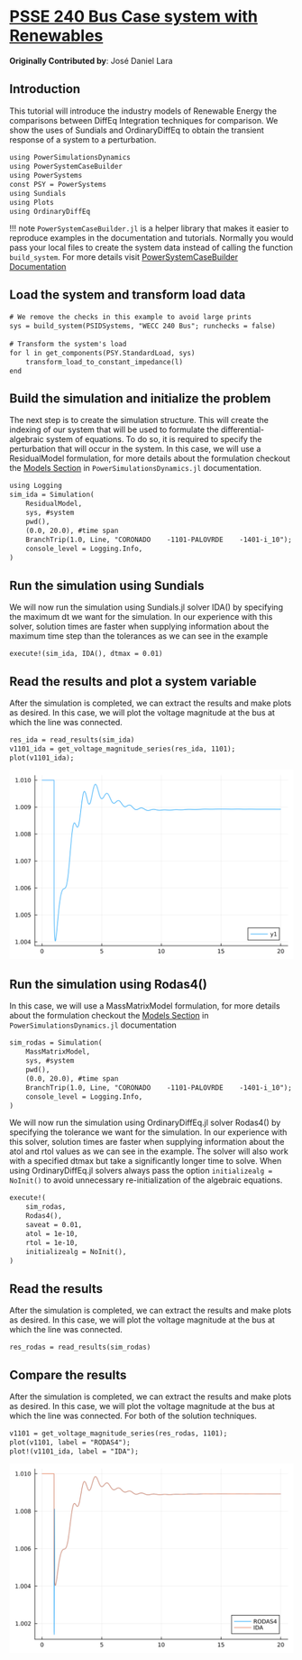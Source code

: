 # [PSSE 240 Bus Case system with Renewables](https://www.nrel.gov/grid/test-case-repository.html)

**Originally Contributed by**: José Daniel Lara

## Introduction

This tutorial will introduce the industry models of Renewable Energy the comparisons between DiffEq Integration techniques for comparison. We show the uses of Sundials and OrdinaryDiffEq to obtain the transient response of a system to a perturbation.

```@repl sys_240bus
using PowerSimulationsDynamics
using PowerSystemCaseBuilder
using PowerSystems
const PSY = PowerSystems
using Sundials
using Plots
using OrdinaryDiffEq
```

!!! note
    `PowerSystemCaseBuilder.jl` is a helper library that makes it easier to reproduce examples in the documentation and tutorials. Normally you would pass your local files to create the system data instead of calling the function `build_system`.
    For more details visit [PowerSystemCaseBuilder Documentation](https://nrel-sienna.github.io/PowerSystems.jl/stable/tutorials/powersystembuilder/)

## Load the system and transform load data

```@repl sys_240bus
# We remove the checks in this example to avoid large prints
sys = build_system(PSIDSystems, "WECC 240 Bus"; runchecks = false)

# Transform the system's load
for l in get_components(PSY.StandardLoad, sys)
    transform_load_to_constant_impedance(l)
end
```

## Build the simulation and initialize the problem

The next step is to create the simulation structure. This will create the indexing of our system that will be used to formulate the differential-algebraic system of equations. To do so, it is required to specify the perturbation that will occur in the system. In this case, we will use a ResidualModel formulation, for more details about the formulation checkout the [Models Section](https://nrel-sienna.github.io/PowerSimulationsDynamics.jl/stable/models/) in `PowerSimulationsDynamics.jl` documentation.

```@repl sys_240bus
using Logging
sim_ida = Simulation(
    ResidualModel,
    sys, #system
    pwd(),
    (0.0, 20.0), #time span
    BranchTrip(1.0, Line, "CORONADO    -1101-PALOVRDE    -1401-i_10");
    console_level = Logging.Info,
)
```

## Run the simulation using Sundials

We will now run the simulation using Sundials.jl solver IDA() by specifying the maximum dt we want for the simulation. In our experience with this solver, solution times are faster when supplying information about the maximum time step than the tolerances as we can see in the example

```@repl sys_240bus
execute!(sim_ida, IDA(), dtmax = 0.01)
```

## Read the results and plot a system variable

After the simulation is completed, we can extract the results and make plots as desired. In this case, we will plot the voltage magnitude at the bus at which the line was connected.

```@repl sys_240bus
res_ida = read_results(sim_ida)
v1101_ida = get_voltage_magnitude_series(res_ida, 1101);
plot(v1101_ida);
```

![plot](figs/v1101_ida.svg)

## Run the simulation using Rodas4()

In this case, we will use a MassMatrixModel formulation, for more details about the formulation checkout the [Models Section](https://nrel-sienna.github.io/PowerSimulationsDynamics.jl/stable/models/) in `PowerSimulationsDynamics.jl` documentation

```@repl sys_240bus
sim_rodas = Simulation(
    MassMatrixModel,
    sys, #system
    pwd(),
    (0.0, 20.0), #time span
    BranchTrip(1.0, Line, "CORONADO    -1101-PALOVRDE    -1401-i_10");
    console_level = Logging.Info,
)
```

We will now run the simulation using OrdinaryDiffEq.jl solver Rodas4() by specifying the tolerance we want for the simulation. In our experience with this solver, solution times are faster when supplying information about the atol and rtol values as we can see in the example. The solver will also work with a specified dtmax but take a significantly longer time to solve. When using OrdinaryDiffEq.jl solvers always pass the option `initializealg = NoInit()` to avoid unnecessary re-initialization of the algebraic equations.

```@repl sys_240bus
execute!(
    sim_rodas,
    Rodas4(),
    saveat = 0.01,
    atol = 1e-10,
    rtol = 1e-10,
    initializealg = NoInit(),
)
```

## Read the results

After the simulation is completed, we can extract the results and make plots as desired. In this case, we will plot the voltage magnitude at the bus at which the line was connected.

```@repl sys_240bus
res_rodas = read_results(sim_rodas)
```

## Compare the results

After the simulation is completed, we can extract the results and make plots as desired. In this case, we will plot the voltage magnitude at the bus at which the line was connected. For both of the solution techniques.

```@repl sys_240bus
v1101 = get_voltage_magnitude_series(res_rodas, 1101);
plot(v1101, label = "RODAS4");
plot!(v1101_ida, label = "IDA");
```

![plot](figs/v1101_comparison.svg)
